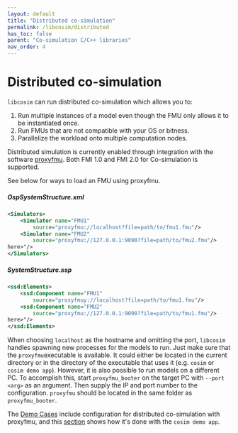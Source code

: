 ```yaml
---
layout: default
title: "Distributed co-simulation"
permalink: /libcosim/distributed
has_toc: false
parent: "Co-simulation C/C++ libraries"
nav_order: 4
---
```

# Distributed co-simulation
`libcosim` can run distributed co-simulation which allows you to:

1. Run multiple instances of a model even though the FMU only allows it to be instantiated once.
2. Run FMUs that are not compatible with your OS or bitness.
3. Parallelize the workload onto multiple computation nodes.

Distributed simulation is currently enabled through integration with the software [proxyfmu](https://github.com/open-simulation-platform/proxy-fmu). 
Both FMI 1.0 and FMI 2.0 for Co-simulation is supported.

See below for ways to load an FMU using proxyfmu.

##### OspSystemStructure.xml

```xml
<Simulators>
    <Simulator name="FMU1"
        source="proxyfmu://localhost?file=path/to/fmu1.fmu"/>
    <Simulator name="FMU2"
        source="proxyfmu://127.0.0.1:9090?file=path/to/fmu2.fmu"/>
here>"/>
</Simulators>
```

##### SystemStructure.ssp

```xml
<ssd:Elements>
    <ssd:Component name="FMU1"
        source="proxyfmuy://localhost?file=path/to/fmu1.fmu"/>
    <ssd:Component name="FMU2"
        source="proxyfmu://127.0.0.1:9090?file=path/to/fmu1.fmu"/>
here>"/>
</ssd:Elements>
```

When choosing `localhost` as the hostname and omitting the port, `libcosim` handles spawning new processes for the models to run. Just make sure that the `proxyfmu`executable is available. It could either be located in the current directory or in the directory of the executable that uses it (e.g. `cosim` or `cosim demo app`).
However, it is also possible to run models on a different PC. To accomplish this, start `proxyfmu_booter` on the target PC with `--port <arg>` as an argument. 
Then supply the IP and port number to the configuration. `proxyfmu` should be located in the same folder as `proxyfmu_booter`.

The [Demo Cases](/demo-cases) include configuration for distributed co-simulation with proxyfmu, and this 
[section](/cosim-demo-app/user-guide#distributed-co-simulation-using-proxyfmu) shows how it's done with the `cosim demo app`.

